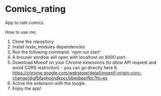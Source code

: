 # Comics_rating

App to rate comics.

How to use me:

1. Clone the repository
2. Install node_modules dependencies
3. Run the following command: 'npm run start'
4. A brouser window will open with localhost on 8000 port.
5. Download Moesif on your Chrome extensions (to allow API request and avoid CORS restriction) - you can go directly here 6. https://chrome.google.com/webstore/detail/moesif-origin-cors-change/digfbfaphojjndkpccljibejjbppifbc?hl=es
7. Active the extension with the toogle.
8. Enjoy the app!
